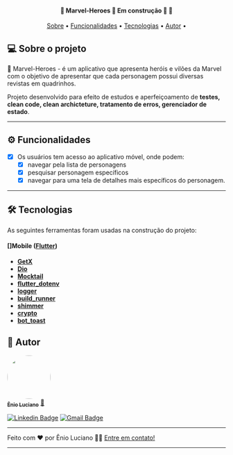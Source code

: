 <h4 align="center"> 
	🚧  Marvel-Heroes 🦸 Em construção 🚀 🚧
</h4>

<p align="center">
 <a href="#-sobre-o-projeto">Sobre</a> •
 <a href="#-funcionalidades">Funcionalidades</a> •
 <a href="#-tecnologias">Tecnologias</a> • 
 <a href="#-autor">Autor</a> • 
</p>


## 💻 Sobre o projeto

🦸 Marvel-Heroes - é um aplicativo que apresenta heróis e vilões da Marvel com o objetivo de apresentar que cada personagem possui diversas revistas em quadrinhos.


Projeto desenvolvido para efeito de estudos e aperfeiçoamento de **testes, clean code, clean archicteture, tratamento de erros, gerenciador de estado**. 

---

## ⚙️ Funcionalidades

- [x] Os usuários tem acesso ao aplicativo móvel, onde podem:
  - [x] navegar pela lista de personagens
  - [x] pesquisar personagem específicos
  - [x] navegar para uma tela de detalhes mais específicos do personagem.

---

## 🛠 Tecnologias

As seguintes ferramentas foram usadas na construção do projeto:

#### []**Mobile**  ([Flutter](https://flutter.dev//))

-   **[GetX](https://pub.dev/packages/get/)**
-   **[Dio](https://pub.dev/packages/dio)**
-   **[Mocktail](https://pub.dev/packages/mocktail)**
-   **[flutter_dotenv](https://pub.dev/packages/flutter_dotenv)**
-   **[logger](https://pub.dev/packages/logger)**
-   **[build_runner](https://pub.dev/packages/build_runner)**
-   **[shimmer](https://pub.dev/packages/shimmer)**
-   **[crypto](https://pub.dev/packages/crypto)**
-   **[bot_toast](https://pub.dev/packages/bot_toast)**

## 🦸 Autor

<a href="https://blog.rocketseat.com.br/author/thiago/">
 <img style="border-radius: 50%;" src="https://avatars.githubusercontent.com/u/29754893?v=4" width="100px;" alt=""/>
 <br />
 <sub><b>Ênio Luciano</b></sub></a> <a href="https://blog.rocketseat.com.br/author/thiago/" title="Rocketseat">🚀</a>
 <br />

[![Linkedin Badge](https://img.shields.io/badge/-Enio-blue?style=flat-square&logo=Linkedin&logoColor=white&link=https://www.linkedin.com/in/enio-barbosa/)](https://www.linkedin.com/in/enio-barbosa/) 
[![Gmail Badge](https://img.shields.io/badge/-eniolucianoo@gmail.com-c14438?style=flat-square&logo=Gmail&logoColor=white&link=mailto:eniolucianoo@gmail.com)](mailto:eniolucianoo@gmail.com)

---

Feito com ❤️ por Ênio Luciano 👋🏽 [Entre em contato!](https://www.linkedin.com/in/enio-barbosa/)

---

